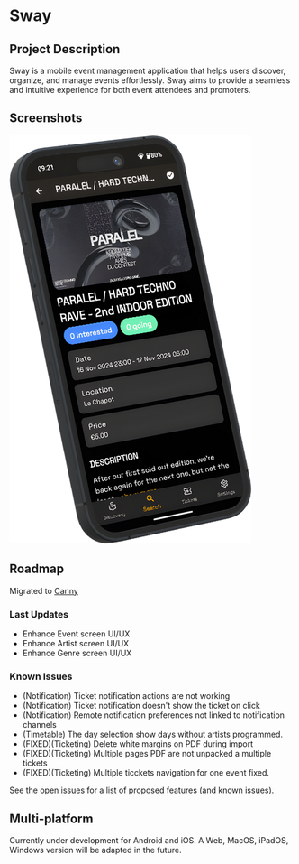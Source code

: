 # Sway

## Project Description

Sway is a mobile event management application that helps users discover,
organize, and manage events effortlessly. Sway aims to provide a seamless and
intuitive experience for both event attendees and promoters.

## Screenshots

![Event Details screenshot of Paralel 2nd edition](assets/images/screenshots/event.png)

## Roadmap

Migrated to [Canny](https://swayapp.canny.io/)

### Last Updates

- Enhance Event screen UI/UX
- Enhance Artist screen UI/UX
- Enhance Genre screen UI/UX

### Known Issues

- (Notification) Ticket notification actions are not working
- (Notification) Ticket notification doesn't show the ticket on click
- (Notification) Remote notification preferences not linked to notification
  channels
- (Timetable) The day selection show days without artists programmed.
- (FIXED)(Ticketing) Delete white margins on PDF during import
- (FIXED)(Ticketing) Multiple pages PDF are not unpacked a multiple tickets
- (FIXED)(Ticketing) Multiple ticckets navigation for one event fixed.

See the [open issues](https://github.com/SwayLtd/Sway-App/issues) for a list of
proposed features (and known issues).

## Multi-platform

Currently under development for Android and iOS. A Web, MacOS, iPadOS, Windows
version will be adapted in the future.
